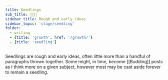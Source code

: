 ```yaml
---
title: Seedlings
sub_title: 🌱🌱🌱
sidebar_title: Rough and early ideas
sidebar_topic: 'stage/seedling'
folder:
  - writing
  - {title: 'growth', href: '/growth/'}
  - {title: 'seedling'}
---
```


Seedlings are rough and early ideas, often little more than a handful of paragraphs thrown together. Some might, in time, become [[Budding]] posts as I think more on a given subject, however most may be cast aside forever to remain a seedling. 
